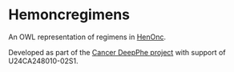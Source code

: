 # Hemoncregimens

An  OWL representation of regimens in [HenOnc](https://www.Hemonc.org).

Developed as part of the [Cancer DeepPhe project](https://deepphe.github.io) with support of U24CA248010-02S1.

